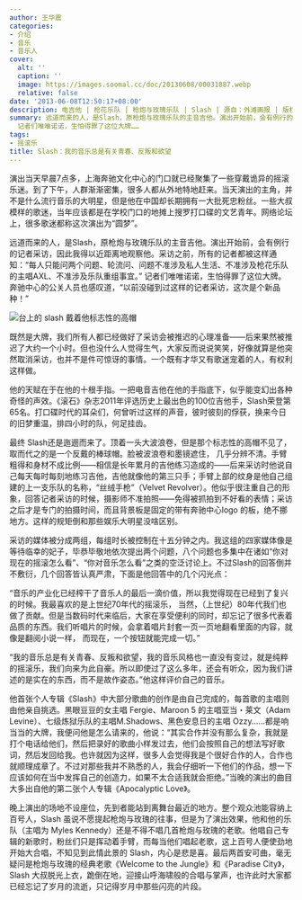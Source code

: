 ```yaml
---
author: 王华震
categories:
- 介绍
- 音乐
- 音乐人
cover:
  alt: ''
  caption: ''
  image: https://images.soomal.cc/doc/20130608/00031887.webp
  relative: false
date: '2013-06-08T12:50:17+08:00'
description: 电吉他 | 枪花乐队 | 枪炮与玫瑰乐队 | Slash | 源自：外滩画报 | 版权：转载 |  平均/总评分：10.00/20
summary: 远道而来的人，是Slash，原枪炮与玫瑰乐队的主音吉他。演出开始前，会有例行的记者采访，因此我得以近距离地观察他。采访之前，所有的记者都被这样通知：“每人只能问两个问题、轮流问、问题不准涉及私人生活、不准涉及枪花乐队的主唱AXL、不准涉及乐队重组事宜。”
  记者们唯唯诺诺，生怕得罪了这位大牌……
tags:
- 摇滚乐
title: Slash：我的音乐总是有关青春、反叛和欲望
---
```


演出当天早晨7点多，上海奔驰文化中心的门口就已经聚集了一些穿戴诡异的摇滚乐迷。到了下午，人群渐渐密集，很多人都从外地特地赶来。当天演出的主角，并不是什么流行音乐的大明星，但是他在中国却长期拥有一大批死忠粉丝。一些大叔模样的歌迷，当年应该都是在学校门口的地摊上搜罗打口碟的文艺青年。网络论坛上，很多歌迷都称这次演出为“圆梦”。

远道而来的人，是Slash，原枪炮与玫瑰乐队的主音吉他。演出开始前，会有例行的记者采访，因此我得以近距离地观察他。采访之前，所有的记者都被这样通知：“每人只能问两个问题、轮流问、问题不准涉及私人生活、不准涉及枪花乐队的主唱AXL、不准涉及乐队重组事宜。” 记者们唯唯诺诺，生怕得罪了这位大牌。奔驰中心的公关人员也感叹道，“以前没碰到过这样的记者采访，这次是个新品种！”

![台上的 slash 戴着他标志性的高帽](https://images.soomal.cc/doc/20130608/00031887.webp)





既然是大牌，我们所有人都已经做好了采访会被推迟的心理准备――后来果然被推迟了大约一个小时。但也没什么人觉得生气，大家反而说说笑笑，好像就算是他突然取消采访，也并不是件可惊讶的事情。一个既有才华又有歌迷宠着的人，有权利这样做。

他的天赋在于在他的十根手指。一把电音吉他在他的手指底下，似乎能变幻出各种奇怪的声效。《滚石》杂志2011年评选历史上最出色的100位吉他手，Slash荣登第65名。打口碟时代的耳朵们，何曾听过这样的声音，彼时彼刻的俘获，换来今日的旧梦重温，排四小时的队，何足挂齿。

最终 Slash还是迤逦而来了。顶着一头大波浪卷，但是那个标志性的高帽不见了，取而代之的是一个反戴的棒球帽。脸被波浪卷和墨镜遮住， 几乎分辨不清。手臂粗得和身材不成比例――相信是长年累月的吉他练习造成的――后来采访时他说自己每天每时每刻地练习吉他，吉他就像他的第三只手；手臂上部的纹身是他自己组建的上一支乐队的名称，“丝绒手枪”（Velvet Revolver）。他似乎很注重自己的形象，回答记者采访的时候，摄影师不准拍照――免得被抓拍到不好看的表情；采访之后才是专门的拍摄时间，而且背景板是固定的带有奔驰中心logo 的板，绝不挪地方。这样的规矩倒和那些娱乐大明星没啥区别。

采访的媒体被分成两组，每组时长被控制在十五分钟之内。我这组的四家媒体像是等待临幸的妃子，毕恭毕敬地依次提出两个问题，八个问题也多集中在诸如“你对现在的摇滚怎么看”、“你对音乐怎么看”之类的空泛讨论上。不过Slash的回答倒并不敷衍，几个回答皆认真严肃，下面是他回答中的几个闪光点：

“音乐的产业化已经榨干了音乐人的最后一滴价值，所以我觉得现在已经到了复兴的时候。我最喜欢的是上世纪70年代的摇滚乐， 当然，（上世纪）80年代我们也做了贡献。但是当数码时代来临后，大家在享受便利的同时，却忘记了很多代表着品质的东西。我们听唱片的时候，会拿着唱片封套一页一页地翻看里面的内容，就像是翻阅小说一样， 而现在，一个按钮就能完成一切。”

“我的音乐总是有关青春、反叛和欲望，我的音乐风格也一直没有变过，就是纯粹的摇滚乐，我们向来为此自豪。所以即使过了这么多年，还会有听众，因为我们讲述的是实在的东西，而不是故作姿态。”他这样评价自己的音乐。

他首张个人专辑《Slash》中大部分歌曲的创作是由自己完成的，每首歌的主唱则由他亲自挑选。黑眼豆豆的女主唱 Fergie、Maroon 5 的主唱亚当・莱文（Adam Levine）、七级炼狱乐队的主唱M.Shadows、黑色安息日的主唱 Ozzy……都是响当当的大牌，我便问他是怎么请来的，他说：“其实合作并没有那么复杂，我就是打个电话给他们，然后把录好的歌曲小样发过去，他们会按照自己的想法写好歌词，然后发回给我。也许就因为这样，很多人会觉得我是个很好合作的人，合作也就顺理成章了。不过对那些我并不熟悉的人，我会仔细听一下他们的作品，想一下应该如何在当中发挥自己的创造力，如果不太合适我就会拒绝。”当晚的演出的曲目大多出自他的第二张个人专辑《Apocalyptic Love》。

晚上演出的场地不设座位，先到者能站到离舞台最近的地方。整个观众池能容纳上百号人，Slash 虽说不愿提起枪炮与玫瑰的往事，但是为了演出效果，他和他的乐队（主唱为 Myles Kennedy）还是不得不唱几首枪炮与玫瑰的老歌。他唱自己专辑的新歌时，粉丝们只是挥动着手臂，而每当他们唱起老歌，这上百号人便使劲地开始大合唱，不知见到此情此景的 Slash，内心是悲是喜。最后两首安可曲，毫无疑问是枪炮与玫瑰的经典老歌《Welcome to the Jungle》和《Paradise City》，Slash 大叔脱光上衣，跪倒在地，迎接山呼海啸般的合唱与掌声，也许此时大家都已经忘记了岁月的流逝，只记得岁月中那些闪亮的片段。